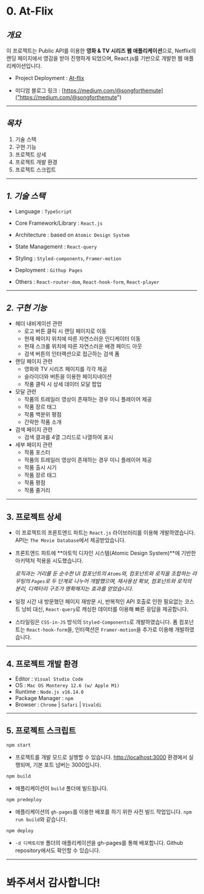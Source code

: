 # 0. At-Flix

## **_개요_**

이 프로젝트는 Public API를 이용한 **영화 & TV 시리즈 웹 애플리케이션**으로, Netflix의 랜딩 페이지에서 영감을 받아 진행하게 되었으며, React.js를 기반으로 개발한 웹 애플리케이션입니다.

-   Project Deployment : [At-flix]("https://songforthemute.github.io/at-flix")

-   미디엄 블로그 링크 : [https://medium.com/@songforthemute]("https://medium.com/@songforthemute")

---

## **_목차_**

1. 기술 스택
2. 구현 기능
3. 프로젝트 상세
4. 프로젝트 개발 환경
5. 프로젝트 스크립트

---

## _1. 기술 스택_

-   Language : `TypeScript`

-   Core Framework/Library : `React.js`

-   Architecture : based on `Atomic Design System`

-   State Management : `React-query`

-   Styling : `Styled-components`, `Framer-motion`

-   Deployment : `Githup Pages`

-   Others : `React-router-dom`, `React-hook-form`, `React-player`

---

## _2. 구현 기능_

-   헤더 내비게이션 관련
    -   로고 버튼 클릭 시 랜딩 페이지로 이동
    -   현재 페이지 위치에 따른 자연스러운 인디케이터 이동
    -   현재 스크롤 위치에 따른 자연스러운 배경 페이드 아웃
    -   검색 버튼의 인터랙션으로 접근하는 검색 폼
-   랜딩 페이지 관련
    -   영화와 TV 시리즈 페이지를 각각 제공
    -   슬라이더와 버튼을 이용한 페이지네이션
    -   작품 클릭 시 상세 데이터 모달 팝업
-   모달 관련
    -   작품의 트레일러 영상이 존재하는 경우 미니 플레이어 제공
    -   작품 장르 태그
    -   작품 백분위 평점
    -   간략한 작품 소개
-   검색 페이지 관련
    -   검색 결과를 4열 그리드로 나열하여 표시
-   세부 페이지 관련
    -   작품 포스터
    -   작품의 트레일러 영상이 존재하는 경우 미니 플레이어 제공
    -   작품 출시 시기
    -   작품 장르 태그
    -   작품 평점
    -   작품 줄거리

---

## 3. 프로젝트 상세

-   이 프로젝트의 프론트엔드 파트는 `React.js` 라이브러리를 이용해 개발하였습니다. API는 `The Movie Database`에서 제공받았습니다.

-   프론트엔드 파트에 **아토믹 디자인 시스템(Atomic Design System)**에 기반한 아키텍처 적용을 시도했습니다.

    _로직과는 거리를 둔 순수한 UI 컴포넌트의 `Atoms`와, 컴포넌트와 로직을 조합하는 라우팅의 `Pages`로 두 단계로 나누어 개발했으며, 재사용성 확보, 컴포넌트와 로직의 분리, 디렉터리 구조가 명확해지는 효과를 얻었습니다._

-   일정 시간 내 방문했던 페이지 재방문 시, 반복적인 API 호출로 인한 필요없는 코스트 낭비 대신, `React-query`로 캐싱한 데이터를 이용해 빠른 응답을 제공합니다.

-   스타일링은 `CSS-in-JS` 방식의 `Styled-Components`로 개발하였습니다. 폼 컴포넌트는 `React-hook-form`을, 인터랙션은 `Framer-motion`을 추가로 이용해 개발하였습니다.

---

## 4. 프로젝트 개발 환경

-   Editor : `Visual Studio Code`
-   OS : `Mac OS Monterey 12.6 (w/ Apple M1)`
-   Runtime : `Node.js v16.14.0`
-   Package Manager : `npm`
-   Browser : `Chrome` | `Safari` | `Vivaldi`

---

## 5. 프로젝트 스크립트

```
npm start
```

-   프로젝트를 개발 모드로 실행할 수 있습니다. [http://localhost:3000]("http://localhost:3000") 환경에서 실행되며, 기본 포트 넘버는 3000입니다.

```
npm build
```

-   애플리케이션이 `build` 폴더에 빌드됩니다.

```
npm predeploy
```

-   애플리케이션의 `gh-pages`를 이용한 배포를 하기 위한 사전 빌드 작업입니다. `npm run build`와 같습니다.

```
npm deploy
```

-   `-d 디렉토리명` 폴더의 애플리케이션을 gh-pages를 통해 배포합니다. Github repository에서도 확인할 수 있습니다.

---

# 봐주셔서 감사합니다!
